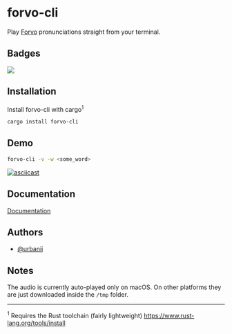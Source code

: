 # forvo-cli

Play [Forvo](https://forvo.com/) pronunciations straight from your terminal.

  
## Badges

![](https://img.shields.io/crates/d/forvo-cli)

## Installation 

Install forvo-cli with cargo<sup>1</sup>

```bash 
cargo install forvo-cli
```
    
<!-- 
## Usage/Examples

Run basic demo example:

```bash
cargo run --example hello
``` 
-->

## Demo

```bash
forvo-cli -v -w <some_word>
```


[![asciicast](https://asciinema.org/a/q48AMFx9rr00kzQDBHxnDQtel.svg)](https://asciinema.org/a/q48AMFx9rr00kzQDBHxnDQtel)
## Documentation

[Documentation](https://docs.rs/forvo-cli/0.1.2/forvolib/)

  

## Authors

- [@urbanij](https://www.github.com/urbanij)

## Notes

The audio is currently auto-played only on macOS. On other platforms they are just downloaded inside the `/tmp` folder.

---
<sup>1</sup> Requires the Rust toolchain (fairly lightweight) https://www.rust-lang.org/tools/install